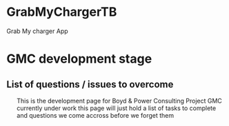 # GrabMyChargerTB
Grab My charger App 

<h1>GMC development stage</h1>
<h2>List of questions / issues to overcome</h2>
<ol>

<p>This is the development page for Boyd & Power Consulting Project GMC currently under work this page will just hold a list of tasks to complete and questions we come accross before we forget them</p>
